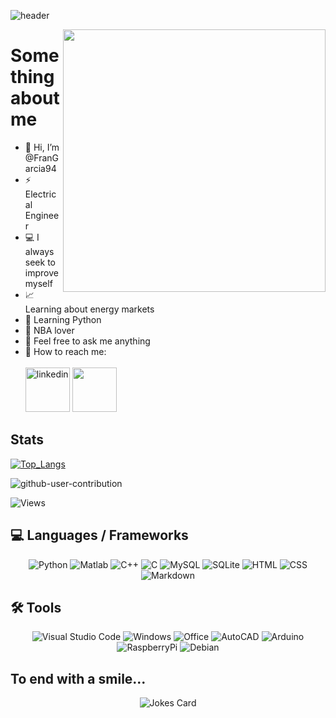 ![header](https://user-images.githubusercontent.com/107102754/184701662-a038e2ac-59f0-4832-a0cb-0fbb67b6776f.png)


<img align="right" width="420" height="420" src="https://user-images.githubusercontent.com/107102754/195141439-d0e5d508-e125-4056-bb6f-a506a4fe2301.gif">

# Something about me

- 👋 Hi, I’m @FranGarcia94
- ⚡ Electrical Engineer
- :computer: I always seek to improve myself
- :chart_with_upwards_trend: Learning about energy markets
- :snake: Learning Python
- :basketball: NBA lover
- :speech_balloon: Feel free to ask me anything
- 🔗 How to reach me:
<br></br>
<a href="https://www.linkedin.com/in/francisco-jose-garcia-garces/"><img src="https://user-images.githubusercontent.com/107102754/230717580-ee7808f4-a7ce-4b5a-a6a7-32eb01a2fd4a.png" height="71" alt="linkedin"/></a>
<a href="https://frangarcia94.github.io"><img src="https://user-images.githubusercontent.com/107102754/230717531-4d7e3101-878a-4fc0-807b-39f948985dde.png" height="71"/></a>

<!--- Origina github image <img src="https://img.icons8.com/plasticine/100/000000/github-squared.png"/> --->
<!---  Website icon: flaticon --->

## Stats

[![Top_Langs](https://github-readme-stats.vercel.app/api/top-langs/?username=FranGarcia94&layout=compact&theme=tokyonight)](https://github.com/anuraghazra/github-readme-stats)

![github-user-contribution](https://user-images.githubusercontent.com/107102754/218269773-dc8bb4af-c357-4217-96d2-a46e76e08a47.svg)



![Views](https://komarev.com/ghpvc/?username=FranGarcia94&style=plastic&color=blueviolet)

## 💻 Languages / Frameworks

<p align="center">
  <img alt="Python" src="https://img.shields.io/badge/Python-14354C?style=for-the-badge&logo=python&logoColor=white" />
  <img alt="Matlab" src="https://img.shields.io/badge/Matlab-FA7343?style=for-the-badge&logo=matrix&logoColor=white" />
  <img alt="C++" src="https://img.shields.io/badge/C%2B%2B-00599C?style=for-the-badge&logo=c%2B%2B&logoColor=white" />
  <img alt="C" src="https://img.shields.io/badge/C-00599C?style=for-the-badge&logo=c&logoColor=white" />
  <img alt="MySQL" src="https://img.shields.io/badge/MySQL-4479A1?style=for-the-badge&logo=mysql&logoColor=white" />
  <img alt="SQLite" src="https://img.shields.io/badge/SQLite-003B57?style=for-the-badge&logo=sqlite&logoColor=white" />
  <img alt="HTML" src="https://img.shields.io/badge/HTML5-E34F26?style=for-the-badge&logo=html5&logoColor=white" />
  <img alt="CSS" src="https://img.shields.io/badge/CSS3-1572B6?style=for-the-badge&logo=css3&logoColor=white" />
  <img alt="Markdown" src="https://img.shields.io/badge/Markdown-000000?style=for-the-badge&logo=markdown&logoColor=white" />
</p>

## 🛠️ Tools

<p align="center">
  <img alt="Visual Studio Code" src="https://img.shields.io/badge/VS%20Code-0077B5?style=for-the-badge&logo=Visual%20Studio%20Code&logoColor=white" />
  <img alt="Windows" src="https://img.shields.io/badge/Windows-0078D6?style=for-the-badge&logo=windows&logoColor=white" />
  <img alt="Office" src="https://img.shields.io/badge/Office-D83B01?style=for-the-badge&logo=microsoft-office&logoColor=white" />
  <img alt="AutoCAD" src="https://img.shields.io/badge/AutoCAD-darkred?style=for-the-badge&logo=autodesk&logoColor=white" />
  <img alt="Arduino" src="https://img.shields.io/badge/Arduino-00979D?style=for-the-badge&logo=arduino&logoColor=white" />
  <img alt="RaspberryPi" src="https://img.shields.io/badge/Raspberry Pi-A22846?style=for-the-badge&logo=raspberrypi&logoColor=white" />
  <img alt="Debian" src="https://img.shields.io/badge/Debian-A81D33?style=for-the-badge&logo=debian&logoColor=white" />
</p>


## To end with a smile...
<p align="center">
  <img src="https://readme-jokes.vercel.app/api?theme=algolia" alt="Jokes Card" />
</p>
